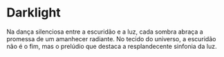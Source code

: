 # Darklight
Na dança silenciosa entre a escuridão e a luz, cada sombra abraça a promessa de um amanhecer radiante. No tecido do universo, a escuridão não é o fim, mas o prelúdio que destaca a resplandecente sinfonia da luz.

